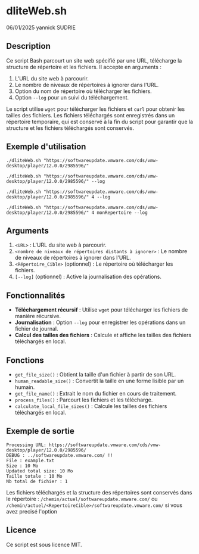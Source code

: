 # dliteWeb.sh
06/01/2025
yannick SUDRIE

## Description

Ce script Bash parcourt un site web spécifié par une URL, télécharge la structure de répertoire et les fichiers. Il accepte en arguments :
1. L'URL du site web à parcourir.
2. Le nombre de niveaux de répertoires à ignorer dans l'URL.
3. Option du nom de répertoire où télécharger les fichiers.
4. Option `--log` pour un suivi du téléchargement.

Le script utilise `wget` pour télécharger les fichiers et `curl` pour obtenir les tailles des fichiers. Les fichiers téléchargés sont enregistrés dans un répertoire temporaire, qui est conservé à la fin du script pour garantir que la structure et les fichiers téléchargés sont conservés.

## Exemple d'utilisation

```
./dliteWeb.sh "https://softwareupdate.vmware.com/cds/vmw-desktop/player/12.0.0/2985596/"
```
```
./dliteWeb.sh "https://softwareupdate.vmware.com/cds/vmw-desktop/player/12.0.0/2985596/" --log
```
```
./dliteWeb.sh "https://softwareupdate.vmware.com/cds/vmw-desktop/player/12.0.0/2985596/" 4 --log
```
```
./dliteWeb.sh "https://softwareupdate.vmware.com/cds/vmw-desktop/player/12.0.0/2985596/" 4 monRepertoire --log
```

## Arguments

1. `<URL>` : L'URL du site web à parcourir.
2. `<nombre de niveaux de répertoires distants à ignorer>` : Le nombre de niveaux de répertoires à ignorer dans l'URL.
3. `<Répertoire_Cible>` (optionnel) : Le répertoire où télécharger les fichiers.
4. `[--log]` (optionnel) : Active la journalisation des opérations.

## Fonctionnalités

- **Téléchargement récursif** : Utilise `wget` pour télécharger les fichiers de manière récursive.
- **Journalisation** : Option `--log` pour enregistrer les opérations dans un fichier de journal.
- **Calcul des tailles des fichiers** : Calcule et affiche les tailles des fichiers téléchargés en local.

## Fonctions

- `get_file_size()` : Obtient la taille d'un fichier à partir de son URL.
- `human_readable_size()` : Convertit la taille en une forme lisible par un humain.
- `get_file_name()` : Extrait le nom du fichier en cours de traitement.
- `process_files()` : Parcourt les fichiers et les télécharge.
- `calculate_local_file_sizes()` : Calcule les tailles des fichiers téléchargés en local.

## Exemple de sortie
```
Processing URL: https://softwareupdate.vmware.com/cds/vmw-desktop/player/12.0.0/2985596/
DEBUG : ../softwareupdate.vmware.com/ !!
File : example.txt
Size : 10 Mo
Updated total size: 10 Mo
Taille totale : 10 Mo
Nb total de fichier : 1
```

Les fichiers téléchargés et la structure des répertoires sont conservés dans le répertoire : 
```/chemin/actuel/softwareupdate.vmware.com/```
ou
```/chemin/actuel/<RepertoireCible>/softwareupdate.vmware.com/``` si vous avez precisé l'option <RepertoireCible>

## Licence
Ce script est sous licence MIT.
